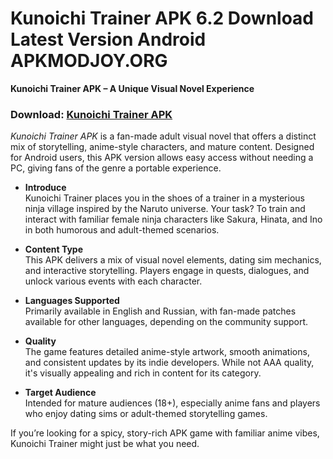 ﻿# Kunoichi Trainer APK 6.2 Download Latest Version Android APKMODJOY.ORG
**Kunoichi Trainer APK – A Unique Visual Novel Experience**
### Download: [Kunoichi Trainer APK](https://kunoichi-trainer.apkmodjoy.org/)
_Kunoichi Trainer APK_ is a fan-made adult visual novel that offers a distinct mix of storytelling, anime-style characters, and mature content. Designed for Android users, this APK version allows easy access without needing a PC, giving fans of the genre a portable experience.

-   **Introduce**  
    Kunoichi Trainer places you in the shoes of a trainer in a mysterious ninja village inspired by the Naruto universe. Your task? To train and interact with familiar female ninja characters like Sakura, Hinata, and Ino in both humorous and adult-themed scenarios.
    
-   **Content Type**  
    This APK delivers a mix of visual novel elements, dating sim mechanics, and interactive storytelling. Players engage in quests, dialogues, and unlock various events with each character.
    
-   **Languages Supported**  
    Primarily available in English and Russian, with fan-made patches available for other languages, depending on the community support.
    
-   **Quality**  
    The game features detailed anime-style artwork, smooth animations, and consistent updates by its indie developers. While not AAA quality, it's visually appealing and rich in content for its category.
    
-   **Target Audience**  
    Intended for mature audiences (18+), especially anime fans and players who enjoy dating sims or adult-themed storytelling games.
    

If you’re looking for a spicy, story-rich APK game with familiar anime vibes, Kunoichi Trainer might just be what you need.
